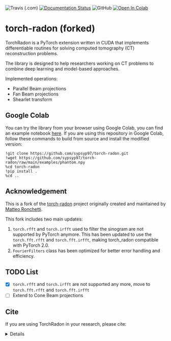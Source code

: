 ![Travis (.com)](https://img.shields.io/travis/com/matteo-ronchetti/torch-radon)
[![Documentation Status](https://readthedocs.org/projects/torch-radon/badge/?version=latest)](http://torch-radon.readthedocs.io/?badge=latest)
![GitHub](https://img.shields.io/github/license/matteo-ronchetti/torch-radon)
[![Open In Colab](https://colab.research.google.com/assets/colab-badge.svg)](https://colab.research.google.com/drive/1A8axh4TMn8C7v4velMgDeovncDKDUXf8?usp=sharing)



# torch-radon (forked)

TorchRadon is a PyTorch extension written in CUDA that implements differentiable routines
for solving computed tomography (CT) reconstruction problems.

The library is designed to help researchers working on CT problems to combine deep learning
and model-based approaches.
 
Implemented operations:
 - Parallel Beam projections
 - Fan Beam projections
 - Shearlet transform
 
## Google Colab

You can try the library from your browser using Google Colab, you can find an example
notebook [here](https://colab.research.google.com/drive/1A8axh4TMn8C7v4velMgDeovncDKDUXf8?usp=sharing).
If you are using this repository in Google Colab, follow these commands to build from source and install the modified version:

```
!git clone https://github.com/sypsyp97/torch-radon.git
!wget https://github.com/sypsyp97/torch-radon/raw/main/examples/phantom.npy
%cd torch-radon
!pip install .
%cd ..
```

## Acknowledgement

This is a fork of the [torch-radon](https://github.com/matteo-ronchetti/torch-radon.git) project originally created and maintained by [Matteo Ronchetti](https://github.com/matteo-ronchetti). 

This fork includes two main updates:
1. `torch.rfft` and `torch.irfft` used to filter the sinogram are not supported by PyTorch anymore. This has been updated to use the `torch.fft.rfft` and `torch.fft.irfft`, making torch_radon compatible with PyTorch 2.0.
2. `FourierFilters` class has been optimized for better error handling and efficiency.

## TODO List

- [x] `torch.rfft` and `torch.irfft` are not supported any more, move to `torch.fft.rfft` and `torch.fft.irfft`
- [ ] Extend to Cone Beam projections

## Cite

If you are using TorchRadon in your research, please cite:
<details>

```
@article{torch_radon,
Author = {Matteo Ronchetti},
Title = {TorchRadon: Fast Differentiable Routines for Computed Tomography},
Year = {2020},
Eprint = {arXiv:2009.14788},
journal={arXiv preprint arXiv:2009.14788},
}
